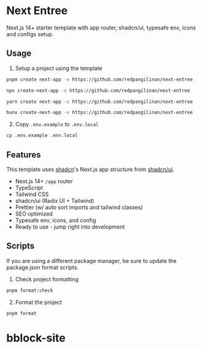 # Next Entree

Next.js 14+ starter template with app router, shadcn/ui, typesafe env, icons and configs setup.

## Usage

1. Setup a project using the template

```bash
pnpm create next-app -e https://github.com/redpangilinan/next-entree
```

```bash
npx create-next-app -e https://github.com/redpangilinan/next-entree
```

```bash
yarn create next-app -e https://github.com/redpangilinan/next-entree
```

```bash
bunx create-next-app -e https://github.com/redpangilinan/next-entree
```

2. Copy `.env.example` to `.env.local`

```bash
cp .env.example .env.local
```

## Features

This template uses [shadcn](https://github.com/shadcn)'s Next.js app structure from [shadcn/ui](https://ui.shadcn.com/).

- Next.js 14+ `/app` router
- TypeScript
- Tailwind CSS
- shadcn/ui (Radix UI + Tailwind)
- Prettier (w/ auto sort imports and tailwind classes)
- SEO optimized
- Typesafe env, icons, and config
- Ready to use - jump right into development

## Scripts

If you are using a different package manager, be sure to update the package.json format scripts.

1. Check project formatting

```bash
pnpm format:check
```

2. Format the project

```bash
pnpm format
```
# bblock-site
